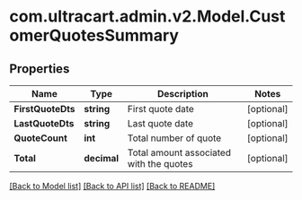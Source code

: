 
# com.ultracart.admin.v2.Model.CustomerQuotesSummary

## Properties

Name | Type | Description | Notes
------------ | ------------- | ------------- | -------------
**FirstQuoteDts** | **string** | First quote date | [optional] 
**LastQuoteDts** | **string** | Last quote date | [optional] 
**QuoteCount** | **int** | Total number of quote | [optional] 
**Total** | **decimal** | Total amount associated with the quotes | [optional] 

[[Back to Model list]](../README.md#documentation-for-models)
[[Back to API list]](../README.md#documentation-for-api-endpoints)
[[Back to README]](../README.md)

